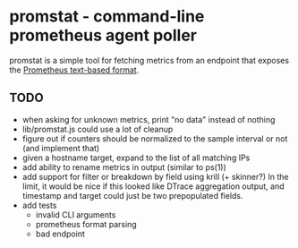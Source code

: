 # promstat - command-line prometheus agent poller

promstat is a simple tool for fetching metrics from an endpoint that exposes the
[Prometheus text-based
format](https://prometheus.io/docs/instrumenting/exposition_formats/).

## TODO

- when asking for unknown metrics, print "no data" instead of nothing
- lib/promstat.js could use a lot of cleanup
- figure out if counters should be normalized to the sample interval or not
  (and implement that)
- given a hostname target, expand to the list of all matching IPs
- add ability to rename metrics in output (similar to ps(1))
- add support for filter or breakdown by field using krill (+ skinner?)
  In the limit, it would be nice if this looked like DTrace aggregation output,
  and timestamp and target could just be two prepopulated fields.
- add tests
  - invalid CLI arguments
  - prometheus format parsing
  - bad endpoint
